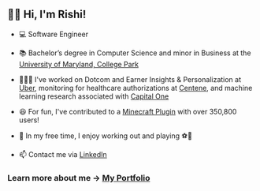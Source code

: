 ## 👋🏻 Hi, I'm Rishi!

- 💻 Software Engineer

- 📚 Bachelor’s degree in Computer Science and minor in Business at the [University of Maryland, College Park](https://umd.edu)

- 👨🏽‍💻 I've worked on Dotcom and Earner Insights & Personalization at [Uber](https://www.uber.com), monitoring for healthcare authorizations at [Centene](https://www.centene.com), and machine learning research associated with [Capital One](https://www.capitalone.com)

- 😆 For fun, I've contributed to a [Minecraft Plugin](https://dev.bukkit.org/projects/dragontravel) with over 350,800 users!

- 🤠 In my free time, I enjoy working out and playing ⚽🏀

- 📫 Contact me via [LinkedIn](https://www.linkedin.com/in/rghosh24)

### Learn more about me -> [My Portfolio](https://rishirajghosh.github.io)
